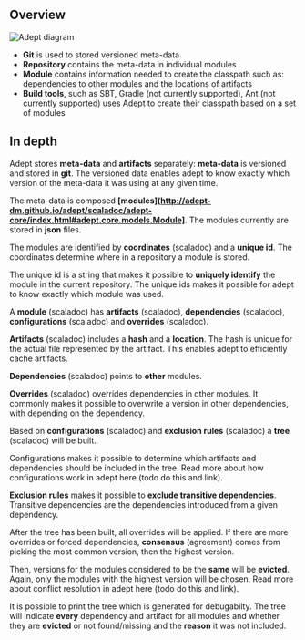 ## Overview

<img src="https://raw.github.com/wiki/adept-dm/adept/images/adept_diagram.png"
 alt="Adept diagram" title="Adept diagram" align="center" />

* **Git** is used to stored versioned meta-data
* **Repository** contains the meta-data in individual modules
* **Module** contains information needed to create the classpath such as: dependencies to other modules and the locations of artifacts
* **Build tools**, such as SBT, Gradle (not currently supported), Ant (not currently supported) uses Adept to create their classpath based on a set of modules

## In depth
Adept stores **meta-data** and **artifacts** separately: **meta-data** is versioned and stored in **git**. The versioned data enables adept to know exactly which version of the meta-data it was using at any given time.

The meta-data is composed **[modules](http://adept-dm.github.io/adept/scaladoc/adept-core/index.html#adept.core.models.Module]**. The modules currently are stored in **json** files.

The modules are identified by **coordinates** (scaladoc) and a **unique id**. The coordinates determine where in a repository a module is stored.

The unique id is a string that makes it possible to **uniquely identify** the module in the current repository. The unique ids makes it possible for adept to know exactly which module was used.

A **module** (scaladoc) has **artifacts** (scaladoc), **dependencies** (scaladoc), **configurations** (scaladoc) and **overrides** (scaladoc).

**Artifacts** (scaladoc) includes a **hash** and a **location**. The hash is unique for the actual file represented by the artifact. This enables adept to efficiently cache artifacts.

**Dependencies** (scaladoc) points to **other** modules. 

**Overrides** (scaladoc) overrides dependencies in other modules. It commonly makes it possible to overwrite a version in other dependencies, with depending on the dependency.

Based on **configurations** (scaladoc) and **exclusion rules** (scaladoc) a **tree** (scaladoc) will be built.



Configurations makes it possible to determine which artifacts and dependencies should be included in the tree. Read more about how configurations work in adept here (todo do this and link).

**Exclusion rules** makes it possible to **exclude transitive dependencies**. Transitive dependencies are the dependencies introduced from a given dependency.

After the tree has been built, all overrides will be applied. If there are more overrides or forced dependencies, **consensus** (agreement) comes from picking the most common version, then the highest version.

Then, versions for the modules considered to be the **same** will be **evicted**. Again, only the modules with the highest version will be chosen. Read more about conflict resolution in adept here (todo do this and link).

It is possible to print the tree which is generated for debugabilty. The tree will indicate **every** dependency and artifact for all modules and whether they are **evicted** or not found/missing and the **reason** it was not included.